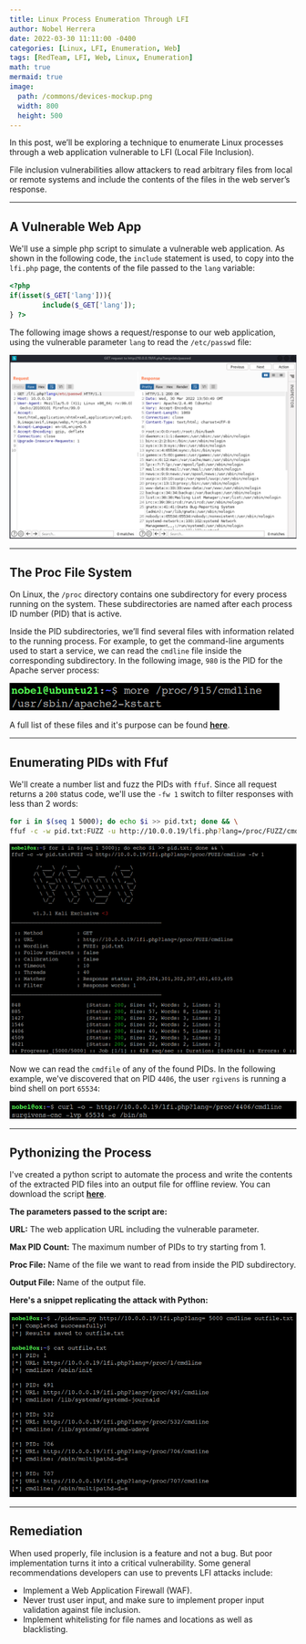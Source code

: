 ```yaml
---
title: Linux Process Enumeration Through LFI
author: Nobel Herrera
date: 2022-03-30 11:11:00 -0400
categories: [Linux, LFI, Enumeration, Web]
tags: [RedTeam, LFI, Web, Linux, Enumeration]
math: true
mermaid: true
image:
  path: /commons/devices-mockup.png
  width: 800
  height: 500
---
```


In this post, we’ll be exploring a technique to enumerate Linux processes through a web application vulnerable to LFI (Local File Inclusion).

File inclusion vulnerabilities allow attackers to read arbitrary files from local or remote systems and include the contents of the files in the web server’s response.

---
## A Vulnerable Web App
We'll use a simple php script to simulate a vulnerable web application. 
As shown in the following code, the `include` statement is used, to copy into the `lfi.php` page, the contents of the file passed to the `lang` variable:

```php
<?php 
if(isset($_GET['lang'])){
        include($_GET['lang']);
} ?>
```

The following image shows a request/response to our web application, using the vulnerable parameter `lang` to read the `/etc/passwd` file: 

![pidlfi1](/docs/assets/lfipid1.png)

---

## The Proc File System
On Linux, the `/proc` directory contains one subdirectory for every process running on the system. These subdirectories are named after each process ID number (PID) that is active.

Inside the PID subdirectories, we’ll find several files with information related to the running process. For example, to get the command-line arguments used to start a service, we can read the `cmdline` file inside the corresponding subdirectory. In the following image, `980` is the PID for the Apache server process: 

![pidlfi2](/docs/assets/pidlfi2.png)

A full list of these files and it's purpose can be found **[here](https://www.kernel.org/doc/html/latest/filesystems/proc.html)**. 

---

## Enumerating PIDs with Ffuf
We'll create a number list and fuzz the PIDs with `ffuf`. Since all request returns a `200` status code, we'll use the `-fw 1` switch to filter responses with less than 2 words:  
```bash
for i in $(seq 1 5000); do echo $i >> pid.txt; done && \
ffuf -c -w pid.txt:FUZZ -u http://10.0.0.19/lfi.php?lang=/proc/FUZZ/cmdline -fw 1
```
![pidlfi3](/docs/assets/pidlfi3.png)

Now we can read the `cmdfile` of any of the found PIDs. In the following example, we've discovered that on PID `4406`, the user `rgivens` is running a bind shell on port `65534`:

![pidlfi4](/docs/assets/pidlfi4.png)


---

## Pythonizing the Process
I've created a python script to automate the process and write the contents of the extracted PID files into an output file for offline review. You can download the script **[here](https://github.com/nobelh/PID-Enumeration-by-LFI)**.

**The parameters passed to the script are:**

**URL:** The web application URL including the vulnerable parameter.

**Max PID Count:** The maximum number of PIDs to try starting from 1.

**Proc File:** Name of the file we want to read from inside the PID subdirectory.

**Output File:** Name of the output file.

**Here's a snippet replicating the attack with Python:**

![pidlfi5](/docs/assets/pidlfi5.png)


---
## Remediation
When used properly, file inclusion is a feature and not a bug. But poor implementation turns it into a critical vulnerability. Some general recommendations developers can use to prevents LFI attacks include:
- Implement a Web Application Firewall (WAF).
- Never trust user input, and make sure to implement proper input validation against file inclusion.
- Implement whitelisting for file names and locations as well as blacklisting.